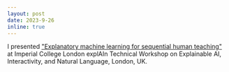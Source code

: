 ```yaml
---
layout: post
date: 2023-9-26
inline: true
---
```


I presented <ins>"[Explanatory machine learning for sequential human teaching](/assets/pdf/XAI_2023/slides.pdf)"</ins> at Imperial College London explAIn Technical Workshop on Explainable AI, Interactivity, and Natural Language, London, UK.